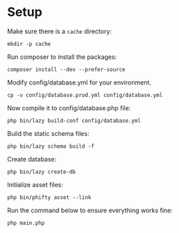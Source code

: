 Setup
===============

Make sure there is a `cache` directory:

    mkdir -p cache

Run composer to install the packages:

    composer install --dev --prefer-source

Modify config/database.yml for your environment.

    cp -v config/database.prod.yml config/database.yml

Now compile it to config/database.php file:

    php bin/lazy build-conf config/database.yml

Build the static schema files:

    php bin/lazy schema build -f

Create database:

    php bin/lazy create-db

Initialize asset files:

    php bin/phifty asset --link

Run the command below to ensure everything works fine:

    php main.php

